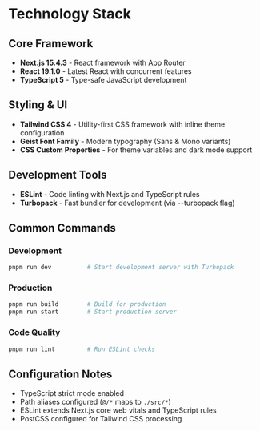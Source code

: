 # Technology Stack

## Core Framework

- **Next.js 15.4.3** - React framework with App Router
- **React 19.1.0** - Latest React with concurrent features
- **TypeScript 5** - Type-safe JavaScript development

## Styling & UI

- **Tailwind CSS 4** - Utility-first CSS framework with inline theme configuration
- **Geist Font Family** - Modern typography (Sans & Mono variants)
- **CSS Custom Properties** - For theme variables and dark mode support

## Development Tools

- **ESLint** - Code linting with Next.js and TypeScript rules
- **Turbopack** - Fast bundler for development (via --turbopack flag)

## Common Commands

### Development

```bash
pnpm run dev          # Start development server with Turbopack
```

### Production

```bash
pnpm run build        # Build for production
pnpm run start        # Start production server
```

### Code Quality

```bash
pnpm run lint         # Run ESLint checks
```

## Configuration Notes

- TypeScript strict mode enabled
- Path aliases configured (`@/*` maps to `./src/*`)
- ESLint extends Next.js core web vitals and TypeScript rules
- PostCSS configured for Tailwind CSS processing
